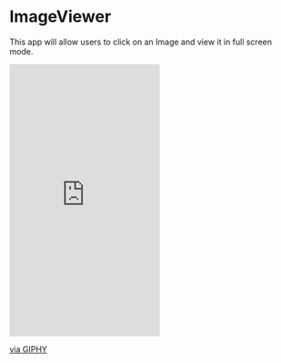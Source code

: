 # ImageViewer
This app will allow users to click on an Image and view it in full screen mode.

<iframe src="https://giphy.com/embed/eFrQ4jv2U16Tu" width="264" height="480" frameBorder="0" class="giphy-embed" allowFullScreen></iframe><p><a href="https://giphy.com/gifs/eFrQ4jv2U16Tu">via GIPHY</a></p>
